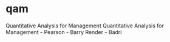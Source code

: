 # qam
Quantitative Analysis for Management
Quantitative Analysis for Management - Pearson - Barry Render - Badri
